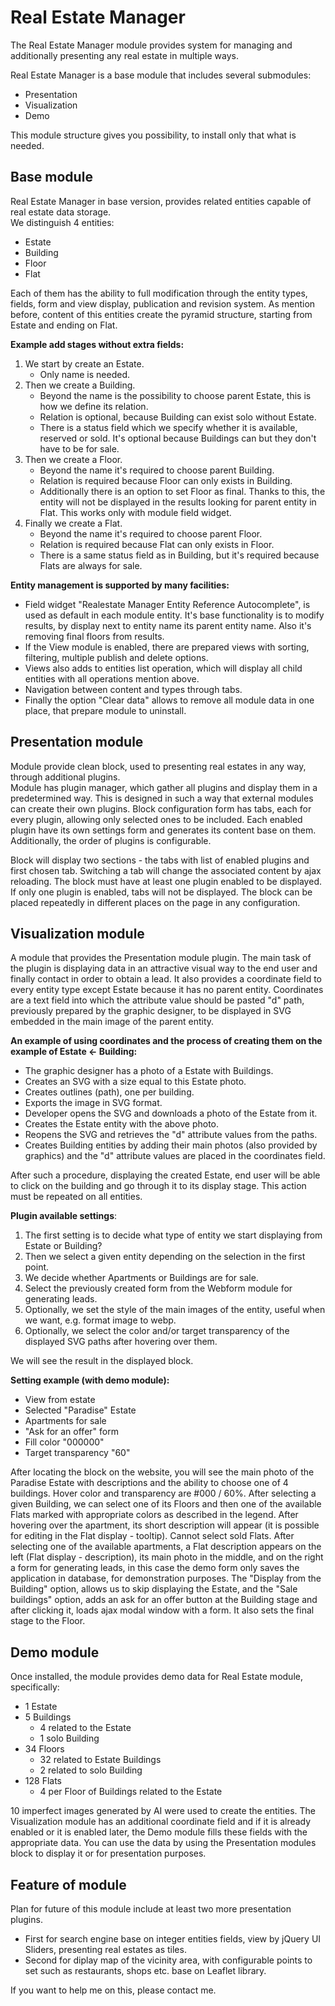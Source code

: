 <h1>Real Estate Manager</h1>

<p>
  The Real Estate Manager module provides system for managing and additionally 
  presenting any real estate in multiple ways.
</p>
<p>
  Real Estate Manager is a base module that includes several submodules:
  <ul>
    <li>Presentation</li>
    <li>Visualization</li>
    <li>Demo</li>
  </ul>
  This module structure gives you possibility, to install only that what is
  needed.
</p>
<h2>Base module</h2>
<p>
  Real Estate Manager in base version, provides related entities capable of
  real estate data storage.</br>
  We distinguish 4 entities:
  <ul>
    <li>Estate</li>
    <li>Building</li>
    <li>Floor</li>
    <li>Flat</li>
  </ul>
  Each of them has the ability to full modification through the entity types,
  fields, form and view display, publication and revision system. As mention
  before, content of this entities create the pyramid structure, starting from
  Estate and ending on Flat.
</p>
<p>
  <b>Example add stages without extra fields:</b>
  <ol>
    <li>
      We start by create an Estate.
      <ul>
        <li>Only name is needed.</li>
      </ul>
    </li>
    <li>
      Then we create a Building. 
      <ul>
        <li>
          Beyond the name is the possibility to choose
          parent Estate, this is how we define its relation.
        </li> 
        <li>
          Relation is optional, because Building can exist solo without Estate.
        </li>
        <li>
          There is a status field which we specify whether it is available,
          reserved or sold. It's optional because Buildings can but they don't
          have to be for sale.
        </li>
      </ul>
    </li>
    <li>
      Then we create a Floor.
      <ul>
        <li>
          Beyond the name it's required to choose parent Building.
        </li>
        <li>
          Relation is required because Floor can only exists in Building.
        </li>
        <li>
          Additionally there is an option to set Floor as final. Thanks to this,
          the entity will not be displayed in the results looking for parent
          entity in Flat. This works only with module field widget.
        </li>
      </ul>
    </li>
    <li>
      Finally we create a Flat.
      <ul>
        <li>
          Beyond the name it's required to choose parent Floor.
        </li>
        <li>
          Relation is required because Flat can only exists in Floor.
        </li>
        <li>
          There is a same status field as in Building, but it's required because
          Flats are always for sale.
        </li>
      </ul>
    </li>
  </ol>
</p>
<p>
  <b>Entity management is supported by many facilities:</b>
  <ul>
    <li>
      Field widget "Realestate Manager Entity Reference Autocomplete", is used
      as default in each module entity. It's base functionality is to modify
      results, by display next to entity name its parent entity name. Also it's
      removing final floors from results.
    </li>
    <li>
      If the View module is enabled, there are prepared views with sorting,
      filtering, multiple publish and delete options.
    </li>
    <li>
      Views also adds to entities list operation, which will display all child
      entities with all operations mention above.
    </li>
    <li>
      Navigation between content and types through tabs.
    </li>
    <li>
      Finally the option "Clear data" allows to remove all module data in one
      place, that prepare module to uninstall. 
    </li>
  </ul>
</p>
<h2>Presentation module</h2>
<p>
  Module provide clean block, used to presenting real estates in any way,
  through additional plugins. </br>
  Module has plugin manager, which gather all plugins and display them in a
  predetermined way. This is designed in such a way that external modules can
  create their own plugins. Block configuration form has tabs, each for every
  plugin, allowing only selected ones to be included. Each enabled plugin have
  its own settings form and generates its content base on them. Additionally,
  the order of plugins is configurable.
</p>
<p>
  Block will display two sections - the tabs with list of enabled plugins and
  first chosen tab. Switching a tab will change the associated content by
  ajax reloading. The block must have at least one plugin enabled to be
  displayed. If only one plugin is enabled, tabs will not be displayed. The
  block can be placed repeatedly in different places on the page in any
  configuration.
</p>
<h2>Visualization module</h2>
<p>
  A module that provides the Presentation module plugin. The main task
  of the plugin is displaying data in an attractive visual way to the end user
  and finally contact in order to obtain a lead. It also provides a coordinate
  field to every entity type except Estate because it has no parent entity.
  Coordinates are a text field into which the attribute value should be pasted 
  "d" path, previously prepared by the graphic designer, to be displayed in SVG
  embedded in the main image of the parent entity.
</p>
<p>
  <b>An example of using coordinates and the process of creating them on the
  example of Estate <- Building:</b>
  <ul>
    <li>
      The graphic designer has a photo of a Estate with Buildings.
    </li>
    <li>
      Creates an SVG with a size equal to this Estate photo.
    </li>
    <li>
      Creates outlines (path), one per building.
    </li>
    <li>
      Exports the image in SVG format.
    </li>
    <li>
      Developer opens the SVG and downloads a photo of the Estate from it.
    </li>
    <li>
      Creates the Estate entity with the above photo.
    </li>
    <li>
      Reopens the SVG and retrieves the "d" attribute values from the paths.
    </li>
    <li>
      Creates Building entities by adding their main photos (also provided by
      graphics) and the "d" attribute values are placed in the coordinates field.
    </li>
  </ul>
</p>
<p>
  After such a procedure, displaying the created Estate, end user will be able
  to click on the building and go through it to its display stage. This action
  must be repeated on all entities.
</p>
<p>
  <b>Plugin available settings</b>:
  <ol>
    <li>
      The first setting is to decide what type of entity we start displaying from
      Estate or Building?
    </li>
    <li>
      Then we select a given entity depending on the selection in the first point.
    </li>
    <li>
      We decide whether Apartments or Buildings are for sale.
    </li>
    <li>
      Select the previously created form from the Webform module for generating
      leads.
    </li>
    <li>
      Optionally, we set the style of the main images of the entity, useful when
      we want, e.g. format image to webp.
    </li>
    <li>
      Optionally, we select the color and/or target transparency of the displayed
      SVG paths after hovering over them.
    </li>
  </ol>
</p>
<p>
  We will see the result in the displayed block.
</p>
<p>
  <b>Setting example (with demo module):</b>
  <ul>
    <li>
      View from estate
    </li>
    <li>
      Selected "Paradise" Estate
    </li>
    <li>
      Apartments for sale
    </li>
    <li>
      "Ask for an offer" form
    </li>
    <li>
      Fill color "000000"
    </li>
    <li>
      Target transparency "60"
    </li>
  </ul>
</p>
<p>
  After locating the block on the website, you will see the main photo of the
  Paradise Estate with descriptions and the ability to choose one of 4
  buildings. Hover color and transparency are #000 / 60%. After selecting a
  given Building, we can select one of its Floors and then one of the available
  Flats marked with appropriate colors as described in the legend. After
  hovering over the apartment, its short description will appear (it is possible
  for editing in the Flat display - tooltip). Cannot select sold Flats. After
  selecting one of the available apartments, a Flat description appears on the
  left (Flat display - description), its main photo in the middle, and on the
  right a form for generating leads, in this case the demo form only saves the
  application in database, for demonstration purposes. The "Display from the
  Building" option, allows us to skip displaying the Estate, and the "Sale
  buildings" option, adds an ask for an offer button at the Building stage and
  after clicking it, loads ajax modal window with a form. It also sets the final
  stage to the Floor.
</p>
<h2>Demo module</h2>
<p>
  Once installed, the module provides demo data for Real Estate module,
  specifically:
  <ul>
    <li>
     1 Estate
    </li>
    <li>
      5 Buildings
      <ul>
        <li>
          4 related to the Estate
        </li>
        <li>
          1 solo Building
        </li>
      </ul>
    </li>
    <li>
      34 Floors
      <ul>
        <li>
          32 related to Estate Buildings
        </li>
        <li>
          2 related to solo Building
        </li>
      </ul>
    </li>
    <li>
      128 Flats
      <ul>
        <li>
          4 per Floor of Buildings related to the Estate
        </li>
      </ul>
    </li>
  </ul>
  <p>
    10 imperfect images generated by AI were used to create the entities. The
    Visualization module has an additional coordinate field and if it
    is already enabled or it is enabled later, the Demo module fills
    these fields with the appropriate data. You can use the data by using the
    Presentation modules block to display it or for presentation purposes.
  </p>
</p>
<h2>Feature of module</h2>
<p>
  Plan for future of this module include at least two more presentation plugins.
  <ul>
    <li>
      First for search engine base on integer entities fields, view by jQuery UI
      Sliders, presenting real estates as tiles.
    </li>
    <li>
      Second for diplay map of the vicinity area, with configurable points to
      set such as restaurants, shops etc. base on Leaflet library.
    </li>
  </ul>
  If you want to help me on this, please contact me.
<p>

